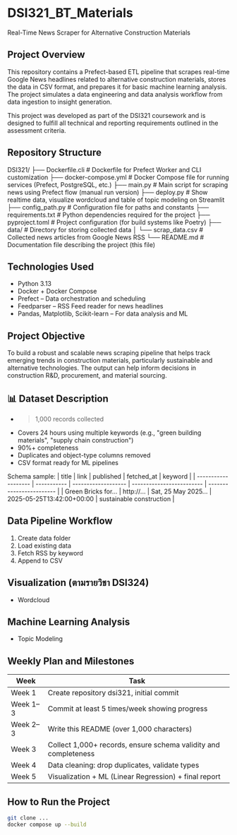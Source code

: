 # DSI321_BT_Materials
Real-Time News Scraper for Alternative Construction Materials

## Project Overview
This repository contains a Prefect-based ETL pipeline that scrapes real-time Google News headlines related to alternative construction materials, stores the data in CSV format, and prepares it for basic machine learning analysis. The project simulates a data engineering and data analysis workflow from data ingestion to insight generation.

This project was developed as part of the DSI321 coursework and is designed to fulfill all technical and reporting requirements outlined in the assessment criteria.

## Repository Structure
DSI321/
├── Dockerfile.cli              # Dockerfile for Prefect Worker and CLI customization
├── docker-compose.yml          # Docker Compose file for running services (Prefect, PostgreSQL, etc.)
├── main.py                     # Main script for scraping news using Prefect flow (manual run version)
├── deploy.py                   # Show realtime data, visualize wordcloud and table of topic modeling on Streamlit
├── config_path.py              # Configuration file for paths and constants
├── requirements.txt            # Python dependencies required for the project
├── pyproject.toml              # Project configuration (for build systems like Poetry)
├── data/                       # Directory for storing collected data
│   └── scrap_data.csv          # Collected news articles from Google News RSS
└── README.md                   # Documentation file describing the project (this file)


## Technologies Used
- Python 3.13
- Docker + Docker Compose
- Prefect – Data orchestration and scheduling
- Feedparser – RSS Feed reader for news headlines
- Pandas, Matplotlib, Scikit-learn – For data analysis and ML

## Project Objective
To build a robust and scalable news scraping pipeline that helps track emerging trends in construction materials, particularly sustainable and alternative technologies. The output can help inform decisions in construction R&D, procurement, and material sourcing.

## 📊 Dataset Description
- >1,000 records collected
- Covers 24 hours using multiple keywords (e.g., "green building materials", "supply chain construction")
- 90%+ completeness
- Duplicates and object-type columns removed
- CSV format ready for ML pipelines

Schema sample:
| title               | link        | published           | fetched\_at               | keyword                  |
| ------------------- | ----------- | ------------------- | ------------------------- | ------------------------ |
| Green Bricks for... | http\://... | Sat, 25 May 2025... | 2025-05-25T13:42:00+00:00 | sustainable construction |

## Data Pipeline Workflow
1. Create data folder
2. Load existing data
3. Fetch RSS by keyword
4. Append to CSV

## Visualization (ตามรายวิชา DSI324)
- Wordcloud

## Machine Learning Analysis
- Topic Modeling

## Weekly Plan and Milestones
| Week | Task |
|---------|--------|
| Week 1  | Create repository dsi321, initial commit |
| Week 1–3 | Commit at least 5 times/week showing progress |
| Week 2–3 | Write this README (over 1,000 characters) |
| Week 3  | Collect 1,000+ records, ensure schema validity and completeness |
| Week 4  | Data cleaning: drop duplicates, validate types |
| Week 5  | Visualization + ML (Linear Regression) + final report |

## How to Run the Project
```bash
git clone ...
docker compose up --build


